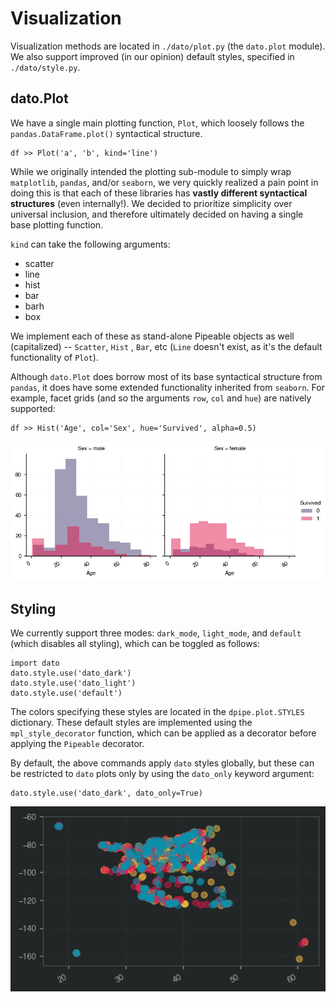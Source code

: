 # Visualization

Visualization methods are located in `./dato/plot.py` \(the `dato.plot` module\). We also support improved \(in our opinion\) default styles, specified in `./dato/style.py`.

## dato.Plot

 We have a single main plotting function, `Plot`, which loosely follows the `pandas.DataFrame.plot()` syntactical structure.

```text
df >> Plot('a', 'b', kind='line')
```

While we originally intended the plotting sub-module to simply wrap `matplotlib`, `pandas`, and/or `seaborn`, we very quickly realized a pain point in doing this is that each of these libraries has **vastly different syntactical structures** \(even internally!\). We decided to prioritize simplicity over universal inclusion, and therefore ultimately decided on having a single base plotting function.

`kind` can take the following arguments:

* scatter
* line
* hist
* bar
* barh
* box

We implement each of these as stand-alone Pipeable objects as well \(capitalized\) -- `Scatter`, `Hist` , `Bar`, etc \(`Line` doesn't exist, as it's the default functionality of `Plot`\).

Although `dato.Plot` does borrow most of its base syntactical structure from `pandas`, it does have some extended functionality inherited from `seaborn`. For example, facet grids \(and so the arguments `row`, `col` and `hue`\)  are natively supported:

```text
df >> Hist('Age', col='Sex', hue='Survived', alpha=0.5)
```

![](../.gitbook/assets/image%20%283%29.png)

## Styling

We currently support three modes: `dark_mode`, `light_mode`, and `default` \(which disables all styling\), which can be toggled as follows:

```text
import dato
dato.style.use('dato_dark')
dato.style.use('dato_light')
dato.style.use('default')
```

The colors specifying these styles are located in the `dpipe.plot.STYLES` dictionary. These default styles are implemented using the `mpl_style_decorator` function, which can be applied as a decorator before applying the `Pipeable` decorator.

By default, the above commands apply `dato` styles globally, but these can be restricted to `dato` plots only by using the `dato_only` keyword argument:

```text
dato.style.use('dato_dark', dato_only=True)
```

![](../.gitbook/assets/image%20%282%29.png)



